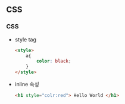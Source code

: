 ## CSS

### CSS 
* style tag
    ```html
    <style> 
        a{
            color: black; 
        }
    </style>
    ```
* inline 속성 
    ```html
    <h1 style="colr:red"> Hello World </h1>

### 